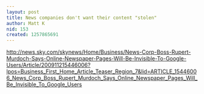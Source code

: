 ```yaml
---
layout: post
title: News companies don't want their content "stolen"
author: Matt K
nid: 153
created: 1257865691
---
```

<p><a href="http://news.sky.com/skynews/Home/Business/News-Corp-Boss-Rupert-Murdoch-Says-Online-Newspaper-Pages-Will-Be-Invisible-To-Google-Users/Article/200911215446006?lpos=Business_First_Home_Article_Teaser_Region_7&amp;lid=ARTICLE_15446006_News_Corp_Boss_Rupert_Murdoch_Says_Online_Newspaper_Pages_Will_Be_Invisible_To_Google_Users">http://news.sky.com/skynews/Home/Business/News-Corp-Boss-Rupert-Murdoch-Says-Online-Newspaper-Pages-Will-Be-Invisible-To-Google-Users/Article/200911215446006?lpos=Business_First_Home_Article_Teaser_Region_7&amp;lid=ARTICLE_15446006_News_Corp_Boss_Rupert_Murdoch_Says_Online_Newspaper_Pages_Will_Be_Invisible_To_Google_Users</a></p>
